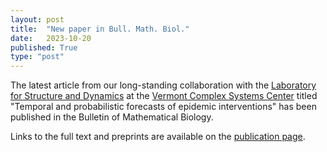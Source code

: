 ```yaml
---
layout: post
title:  "New paper in Bull. Math. Biol."
date:   2023-10-20
published: True
type: "post"
---
```


The latest article from our long-standing collaboration with the [Laboratory for Structure and Dynamics](https://joint-lab.github.io/) at the [Vermont Complex Systems Center](https://vermontcomplexsystems.org) titled "Temporal and probabilistic forecasts of epidemic interventions" has been published in the Bulletin of Mathematical Biology.

Links to the full text and preprints are available on the [publication page](https://dynamicalab.github.io/publications.html).
